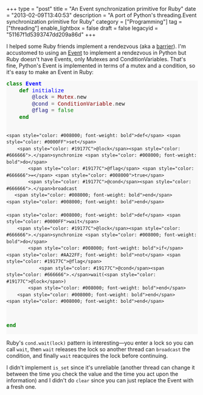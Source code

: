 +++
type = "post"
title = "An Event synchronization primitive for Ruby"
date = "2013-02-09T13:40:53"
description = "A port of Python's threading.Event synchronization primitive for Ruby"
category = ["Programming"]
tag = ["threading"]
enable_lightbox = false
draft = false
legacyid = "51167f1d5393747dd209a86d"
+++

<p>I helped some Ruby friends implement a rendezvous (aka a <a href="http://en.wikipedia.org/wiki/Barrier_%28computer_science%29">barrier</a>). I'm accustomed to using an <a href="http://docs.python.org/2/library/threading.html#threading.Event">Event</a> to implement a rendezvous in Python but Ruby doesn't have Events, only Mutexes and ConditionVariables. That's fine, Python's Event is implemented in terms of a mutex and a condition, so it's easy to make an Event in Ruby:</p>
<div class="codehilite" style="background: #f8f8f8"><pre style="line-height: 125%"><span style="color: #008000; font-weight: bold">class</span> <span style="color: #0000FF; font-weight: bold">Event</span>
    <span style="color: #008000; font-weight: bold">def</span> <span style="color: #0000FF">initialize</span>
        <span style="color: #19177C">@lock</span> <span style="color: #666666">=</span> <span style="color: #880000">Mutex</span><span style="color: #666666">.</span>new
        <span style="color: #19177C">@cond</span> <span style="color: #666666">=</span> <span style="color: #880000">ConditionVariable</span><span style="color: #666666">.</span>new
        <span style="color: #19177C">@flag</span> <span style="color: #666666">=</span> <span style="color: #008000">false</span>
    <span style="color: #008000; font-weight: bold">end</span>

    <span style="color: #008000; font-weight: bold">def</span> <span style="color: #0000FF">set</span>
        <span style="color: #19177C">@lock</span><span style="color: #666666">.</span>synchronize <span style="color: #008000; font-weight: bold">do</span>
            <span style="color: #19177C">@flag</span> <span style="color: #666666">=</span> <span style="color: #008000">true</span>
            <span style="color: #19177C">@cond</span><span style="color: #666666">.</span>broadcast
       <span style="color: #008000; font-weight: bold">end</span>
    <span style="color: #008000; font-weight: bold">end</span>

    <span style="color: #008000; font-weight: bold">def</span> <span style="color: #0000FF">wait</span>
        <span style="color: #19177C">@lock</span><span style="color: #666666">.</span>synchronize <span style="color: #008000; font-weight: bold">do</span>
            <span style="color: #008000; font-weight: bold">if</span> <span style="color: #AA22FF; font-weight: bold">not</span> <span style="color: #19177C">@flag</span>
                <span style="color: #19177C">@cond</span><span style="color: #666666">.</span>wait(<span style="color: #19177C">@lock</span>)
            <span style="color: #008000; font-weight: bold">end</span>
        <span style="color: #008000; font-weight: bold">end</span>
    <span style="color: #008000; font-weight: bold">end</span>
<span style="color: #008000; font-weight: bold">end</span>
</pre></div>


<p>Ruby's <code>cond.wait(lock)</code> pattern is interesting&mdash;you enter a lock so you can call <code>wait</code>, then <code>wait</code> releases the lock so another thread can <code>broadcast</code> the condition, and finally <code>wait</code> reacquires the lock before continuing.</p>
<p>I didn't implement <code>is_set</code> since it's unreliable (another thread can change it between the time you check the value and the time you act upon the information) and I didn't do <code>clear</code> since you can just replace the Event with a fresh one.</p>
